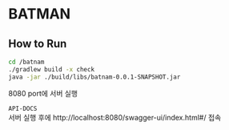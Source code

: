 # BATMAN

## How to Run
```bash
cd /batnam
./gradlew build -x check
java -jar ./build/libs/batnam-0.0.1-SNAPSHOT.jar
```
8080 port에 서버 실행

`API-DOCS`  
서버 실행 후에 http://localhost:8080/swagger-ui/index.html#/ 접속
